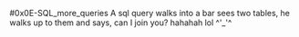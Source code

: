 #0x0E-SQL_more_queries
A sql query walks into a bar sees two tables, he walks up to them and says, can I join you?
hahahah lol ^'_'^
